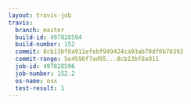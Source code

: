```yaml
---
layout: travis-job
travis:
  branch: master
  build-id: 497828594
  build-number: 152
  commit: 8cb13bf8a911efebf949424ca93ab70df0b70393
  commit-range: 5e4596f7ad95...8cb13bf8a911
  job-id: 497828596
  job-number: 152.2
  os-name: osx
  test-result: 1
---
```

